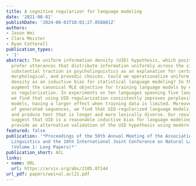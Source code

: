 ```yaml
---
title: A cognitive regularizer for language modeling
date: '2021-08-01'
publishDate: '2024-06-01T10:01:27.058801Z'
authors:
- Jason Wei
- Clara Meister
- Ryan Cotterell
publication_types:
- '1'
abstract: The uniform information density (UID) hypothesis, which posits that speakers
  prefer utterances that distribute information uniformly across the signal, has gained
  substantial traction in psycholinguistics as an explanation for certain syntactic,
  morphological, and prosodic choices. Could we operationalize uniform information
  density as an inductive bias for statistical language modeling? In this paper, we
  augment the canonical MLE objective for training language models by encoding UID
  as regularization. In experiments on ten languages spanning five language families,
  we find that using UID regularization consistently improves perplexity in language
  models, having a larger effect when training data is limited. Moreover, via analysis
  of generated sequences, we find that UID-regularized language models are higher-entropy
  and produce text that is longer and more lexically diverse. Our results not only
  suggest that UID is a reasonable inductive bias for language modeling, but also
  provide an alternative validation of the UID hypothesis using modern-day NLP tools.
featured: false
publication: '*Proceedings of the 59th Annual Meeting of the Association for Computational
  Linguistics and the 10th International Joint Conference on Natural Language Processing
  (Volume 1: Long Papers)*'
publication_short: ACL
links:
- name: URL
  url: https://arxiv.org/abs/2105.07144
url_pdf: papers/wei+al.acl21.pdf
---
```


